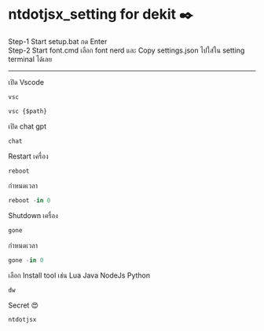 # ntdotjsx_setting for dekit ✒️
Step-1 Start setup.bat กด Enter <br/>
Step-2 Start font.cmd เลือก font nerd และ Copy settings.json ไปใส่ใน setting terminal ได้เลย
<hr/>

เปิด Vscode
```jsx
vsc
```
```jsx
vsc {$path}
```
เปิด chat gpt
```jsx
chat
```
Restart เครื่อง
```jsx
reboot
```
กำหนดเวลา
```jsx
reboot -in 0
```
Shutdown เครื่อง
```jsx
gone
```
กำหนดเวลา
```jsx
gone -in 0
```
เลือก Install tool เช่น Lua Java NodeJs Python
```jsx
dw
```
Secret 😍
```jsx
ntdotjsx
```
